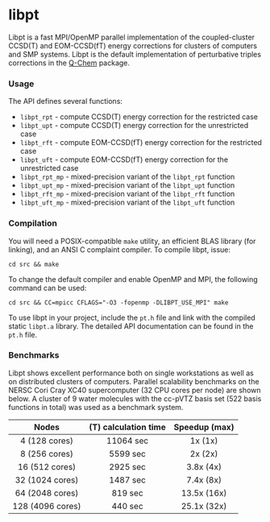 # libpt

Libpt is a fast MPI/OpenMP parallel implementation of the coupled-cluster
CCSD(T) and EOM-CCSD(fT) energy corrections for clusters of computers and SMP
systems. Libpt is the default implementation of perturbative triples
corrections in the [Q-Chem](http://www.q-chem.com) package.

### Usage

The API defines several functions:

- `libpt_rpt` - compute CCSD(T) energy correction for the restricted case
- `libpt_upt` - compute CCSD(T) energy correction for the unrestricted case
- `libpt_rft` - compute EOM-CCSD(fT) energy correction for the restricted case
- `libpt_uft` - compute EOM-CCSD(fT) energy correction for the unrestricted case
- `libpt_rpt_mp` - mixed-precision variant of the `libpt_rpt` function
- `libpt_upt_mp` - mixed-precision variant of the `libpt_upt` function
- `libpt_rft_mp` - mixed-precision variant of the `libpt_rft` function
- `libpt_uft_mp` - mixed-precision variant of the `libpt_uft` function

### Compilation

You will need a POSIX-compatible `make` utility, an efficient BLAS library (for
linking), and an ANSI C complaint compiler. To compile libpt, issue:

    cd src && make

To change the default compiler and enable OpenMP and MPI, the following command
can be used:

    cd src && CC=mpicc CFLAGS="-O3 -fopenmp -DLIBPT_USE_MPI" make

To use libpt in your project, include the `pt.h` file and link with the
compiled static `libpt.a` library. The detailed API documentation can be found
in the `pt.h` file.

### Benchmarks

Libpt shows excellent performance both on single workstations as well as on
distributed clusters of computers. Parallel scalability benchmarks on the NERSC
Cori Cray XC40 supercomputer (32 CPU cores per node) are shown below. A cluster
of 9 water molecules with the cc-pVTZ basis set (522 basis functions in total)
was used as a benchmark system.

|      Nodes       | (T) calculation time | Speedup (max) |
|:----------------:|:--------------------:|:-------------:|
|   4  (128 cores) |            11064 sec |      1x  (1x) |
|   8  (256 cores) |             5599 sec |      2x  (2x) |
|  16  (512 cores) |             2925 sec |    3.8x  (4x) |
|  32 (1024 cores) |             1487 sec |    7.4x  (8x) |
|  64 (2048 cores) |              819 sec |   13.5x (16x) |
| 128 (4096 cores) |              440 sec |   25.1x (32x) |
